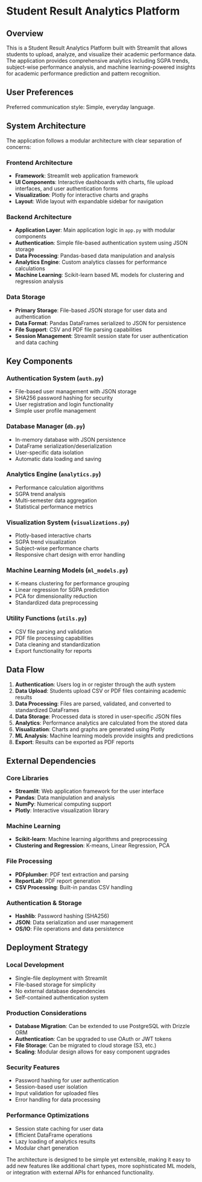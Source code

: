 # Student Result Analytics Platform

## Overview

This is a Student Result Analytics Platform built with Streamlit that allows students to upload, analyze, and visualize their academic performance data. The application provides comprehensive analytics including SGPA trends, subject-wise performance analysis, and machine learning-powered insights for academic performance prediction and pattern recognition.

## User Preferences

Preferred communication style: Simple, everyday language.

## System Architecture

The application follows a modular architecture with clear separation of concerns:

### Frontend Architecture
- **Framework**: Streamlit web application framework
- **UI Components**: Interactive dashboards with charts, file upload interfaces, and user authentication forms
- **Visualization**: Plotly for interactive charts and graphs
- **Layout**: Wide layout with expandable sidebar for navigation

### Backend Architecture
- **Application Layer**: Main application logic in `app.py` with modular components
- **Authentication**: Simple file-based authentication system using JSON storage
- **Data Processing**: Pandas-based data manipulation and analysis
- **Analytics Engine**: Custom analytics classes for performance calculations
- **Machine Learning**: Scikit-learn based ML models for clustering and regression analysis

### Data Storage
- **Primary Storage**: File-based JSON storage for user data and authentication
- **Data Format**: Pandas DataFrames serialized to JSON for persistence
- **File Support**: CSV and PDF file parsing capabilities
- **Session Management**: Streamlit session state for user authentication and data caching

## Key Components

### Authentication System (`auth.py`)
- File-based user management with JSON storage
- SHA256 password hashing for security
- User registration and login functionality
- Simple user profile management

### Database Manager (`db.py`)
- In-memory database with JSON persistence
- DataFrame serialization/deserialization
- User-specific data isolation
- Automatic data loading and saving

### Analytics Engine (`analytics.py`)
- Performance calculation algorithms
- SGPA trend analysis
- Multi-semester data aggregation
- Statistical performance metrics

### Visualization System (`visualizations.py`)
- Plotly-based interactive charts
- SGPA trend visualization
- Subject-wise performance charts
- Responsive chart design with error handling

### Machine Learning Models (`ml_models.py`)
- K-means clustering for performance grouping
- Linear regression for SGPA prediction
- PCA for dimensionality reduction
- Standardized data preprocessing

### Utility Functions (`utils.py`)
- CSV file parsing and validation
- PDF file processing capabilities
- Data cleaning and standardization
- Export functionality for reports

## Data Flow

1. **Authentication**: Users log in or register through the auth system
2. **Data Upload**: Students upload CSV or PDF files containing academic results
3. **Data Processing**: Files are parsed, validated, and converted to standardized DataFrames
4. **Data Storage**: Processed data is stored in user-specific JSON files
5. **Analytics**: Performance analytics are calculated from the stored data
6. **Visualization**: Charts and graphs are generated using Plotly
7. **ML Analysis**: Machine learning models provide insights and predictions
8. **Export**: Results can be exported as PDF reports

## External Dependencies

### Core Libraries
- **Streamlit**: Web application framework for the user interface
- **Pandas**: Data manipulation and analysis
- **NumPy**: Numerical computing support
- **Plotly**: Interactive visualization library

### Machine Learning
- **Scikit-learn**: Machine learning algorithms and preprocessing
- **Clustering and Regression**: K-means, Linear Regression, PCA

### File Processing
- **PDFplumber**: PDF text extraction and parsing
- **ReportLab**: PDF report generation
- **CSV Processing**: Built-in pandas CSV handling

### Authentication & Storage
- **Hashlib**: Password hashing (SHA256)
- **JSON**: Data serialization and user management
- **OS/IO**: File operations and data persistence

## Deployment Strategy

### Local Development
- Single-file deployment with Streamlit
- File-based storage for simplicity
- No external database dependencies
- Self-contained authentication system

### Production Considerations
- **Database Migration**: Can be extended to use PostgreSQL with Drizzle ORM
- **Authentication**: Can be upgraded to use OAuth or JWT tokens
- **File Storage**: Can be migrated to cloud storage (S3, etc.)
- **Scaling**: Modular design allows for easy component upgrades

### Security Features
- Password hashing for user authentication
- Session-based user isolation
- Input validation for uploaded files
- Error handling for data processing

### Performance Optimizations
- Session state caching for user data
- Efficient DataFrame operations
- Lazy loading of analytics results
- Modular chart generation

The architecture is designed to be simple yet extensible, making it easy to add new features like additional chart types, more sophisticated ML models, or integration with external APIs for enhanced functionality.